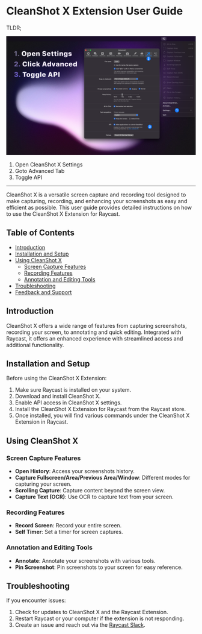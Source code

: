 # CleanShot X Extension User Guide

TLDR;

![How to enable API](./media/EnableAPI.png)

1. Open CleanShot X Settings
2. Goto Advanced Tab
3. Toggle API

---

CleanShot X is a versatile screen capture and recording tool designed to make capturing, recording, and enhancing your screenshots as easy and efficient as possible. This user guide provides detailed instructions on how to use the CleanShot X Extension for Raycast.

## Table of Contents

- [Introduction](#introduction)
- [Installation and Setup](#installation-and-setup)
- [Using CleanShot X](#using-cleanshot-x)
  - [Screen Capture Features](#screen-capture-features)
  - [Recording Features](#recording-features)
  - [Annotation and Editing Tools](#annotation-and-editing-tools)
- [Troubleshooting](#troubleshooting)
- [Feedback and Support](#feedback-and-support)

## Introduction

CleanShot X offers a wide range of features from capturing screenshots, recording your screen, to annotating and quick editing. Integrated with Raycast, it offers an enhanced experience with streamlined access and additional functionality.

## Installation and Setup

Before using the CleanShot X Extension:

1. Make sure Raycast is installed on your system.
2. Download and install CleanShot X.
3. Enable API access in CleanShot X settings.
4. Install the CleanShot X Extension for Raycast from the Raycast store.
5. Once installed, you will find various commands under the CleanShot X Extension in Raycast.

## Using CleanShot X

### Screen Capture Features

- **Open History**: Access your screenshots history.
- **Capture Fullscreen/Area/Previous Area/Window**: Different modes for capturing your screen.
- **Scrolling Capture**: Capture content beyond the screen view.
- **Capture Text (OCR)**: Use OCR to capture text from your screen.

### Recording Features

- **Record Screen**: Record your entire screen.
- **Self Timer**: Set a timer for screen captures.

### Annotation and Editing Tools

- **Annotate**: Annotate your screenshots with various tools.
- **Pin Screenshot**: Pin screenshots to your screen for easy reference.

## Troubleshooting

If you encounter issues:

1. Check for updates to CleanShot X and the Raycast Extension.
2. Restart Raycast or your computer if the extension is not responding.
3. Create an issue and reach out via the [Raycast Slack](https://www.raycast.com/community).
